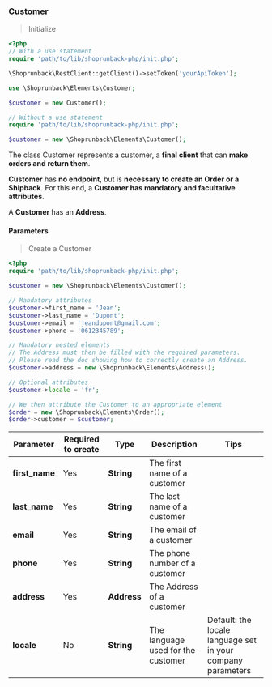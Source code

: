 ### Customer

> Initialize

```php
<?php
// With a use statement
require 'path/to/lib/shoprunback-php/init.php';

\Shoprunback\RestClient::getClient()->setToken('yourApiToken');

use \Shoprunback\Elements\Customer;

$customer = new Customer();

// Without a use statement
require 'path/to/lib/shoprunback-php/init.php';

$customer = new \Shoprunback\Elements\Customer();
```

The class Customer represents a customer, a **final client** that can **make orders and return them**.

**Customer** has **no endpoint**, but is **necessary to create an Order or a Shipback**. For this end, a **Customer has mandatory and facultative attributes**.

A **Customer** has an **Address**.

#### Parameters

> Create a Customer

```php
<?php
require 'path/to/lib/shoprunback-php/init.php';

$customer = new \Shoprunback\Elements\Customer();

// Mandatory attributes
$customer->first_name = 'Jean';
$customer->last_name = 'Dupont';
$customer->email = 'jeandupont@gmail.com';
$customer->phone = '0612345789';

// Mandatory nested elements
// The Address must then be filled with the required parameters.
// Please read the doc showing how to correctly create an Address.
$customer->address = new \Shoprunback\Elements\Address();

// Optional attributes
$customer->locale = 'fr';

// We then attribute the Customer to an appropriate element
$order = new \Shoprunback\Elements\Order();
$order->customer = $customer;
```

Parameter | Required to create | Type | Description | Tips
-|-|-|-|-
**first_name** | Yes | **String** | The first name of a customer
**last_name** | Yes | **String** | The last name of a customer
**email** | Yes | **String** | The email of a customer
**phone** | Yes | **String** | The phone number of a customer
**address** | Yes | **Address** | The Address of a customer
**locale** | No | **String** | The language used for the customer | Default: the locale language set in your company parameters
